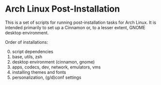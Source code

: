 # Arch Linux Post-Installation

This is a set of scripts for running post-installation tasks for Arch Linux. It
is intended primarily to set up a Cinnamon or, to a lesser extent, GNOME
desktop environment. 

Order of installations: 

0. script dependencies
1. base, utils, zsh
2. desktop environment (cinnamon, gnome)
3. apps, codecs, dev, network, emulators, vms
4. installing themes and fonts
5. personalization, (g/d)conf settings
